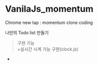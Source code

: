 # VanilaJs_momentum

Chrome new tap : momentum clone coding   

나만의 Todo list 만들기   
>구현 기능      
+실시간 시계 기능 구현(clock.js)   
+
